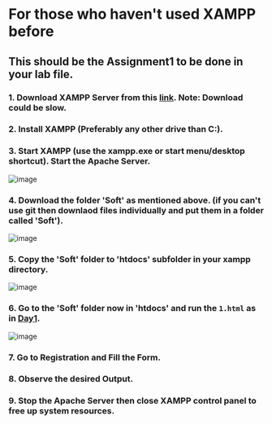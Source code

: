 # For those who haven't used XAMPP before

## This should be the Assignment1 to be done in your lab file.

### 1. Download XAMPP Server from this [link](https://www.apachefriends.org/download.html). Note: Download could be slow.

### 2. Install XAMPP (Preferably any other drive than C:).

### 3. Start XAMPP (use the xampp.exe or start menu/desktop shortcut). Start the Apache Server.
![image](https://github.com/PixMusicaX/Sem5IOT/assets/129383302/c8036431-46ce-41db-82d8-371a44dc384b)

### 4. Download the folder 'Soft' as mentioned above. (if you can't use git then downlaod files individually and put them in a folder called 'Soft').
![image](https://github.com/PixMusicaX/Sem5IOT/assets/129383302/6d4771de-e3ad-4b42-a425-ab05e4940a21)

### 5. Copy the 'Soft' folder to 'htdocs' subfolder in your xampp directory.
![image](https://github.com/PixMusicaX/Sem5IOT/assets/129383302/1ddc160b-1de8-4f5b-97a3-e596ae168d73)

### 6. Go to the 'Soft' folder now in 'htdocs' and run the `1.html` as in [Day1](/SOFTWARE_LAB/Day1/).
![image](https://github.com/PixMusicaX/Sem5IOT/assets/129383302/32ee28ff-8636-4b44-9407-3e69bc221d2c)

### 7. Go to Registration and Fill the Form.

### 8. Observe the desired Output.

### 9. Stop the Apache Server then close XAMPP control panel to free up system resources.

